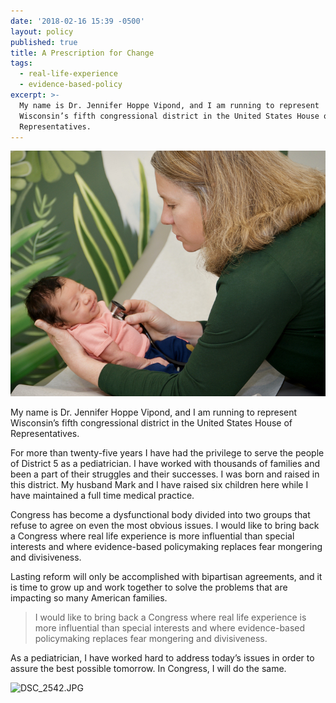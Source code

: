```yaml
---
date: '2018-02-16 15:39 -0500'
layout: policy
published: true
title: A Prescription for Change
tags:
  - real-life-experience
  - evidence-based-policy
excerpt: >-
  My name is Dr. Jennifer Hoppe Vipond, and I am running to represent
  Wisconsin’s fifth congressional district in the United States House of
  Representatives.
---
```

![Dr. Jennifer Hoppe Vipond using a stethoscope to check on a baby](/images/blog-media/jv-baby-700.jpg)

My name is Dr. Jennifer Hoppe Vipond, and I am running to represent Wisconsin’s fifth congressional district in the United States House of Representatives.

For more than twenty-five years I have had the privilege to serve the people of District 5 as a pediatrician. I have worked with thousands of families and been a part of their struggles and their successes. I was born and raised in this district. My husband Mark and I have raised six children here while I have maintained a full time medical practice.

Congress has become a dysfunctional body divided into two groups that refuse to agree on even the most obvious issues. I would like to bring back a Congress where real life experience is more influential than special interests and where evidence-based policymaking replaces fear mongering and divisiveness.

Lasting reform will only be accomplished with bipartisan agreements, and it is time to grow up and work together to solve the problems that are impacting so many American families.

> I would like to bring back a Congress where real life experience is more influential than special interests and where evidence-based policymaking replaces fear mongering and divisiveness.

As a pediatrician, I have worked hard to address today’s issues in order to assure the best possible tomorrow. In Congress, I will do the same.

![DSC_2542.JPG]({{site.baseurl}}/images/blog-media/DSC_2542.JPG)
